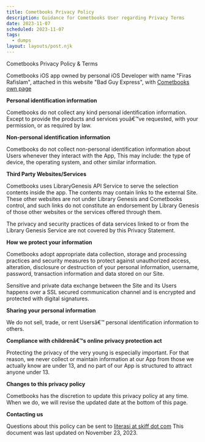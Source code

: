 ```yaml
---
title: Cometbooks Privacy Policy
description: Guidance for Cometbooks User regarding Privacy Terms
date: 2023-11-07
scheduled: 2023-11-07
tags:
  - dumps
layout: layouts/post.njk
---
```


Cometbooks Privacy Policy & Terms

Cometbooks iOS app owned by personal iOS Developer with name "Firas Rafislam", attached in this website "Bad Guy Express", with [Cometbooks own page](/cometbooks)

**Personal identification information**

Cometbooks do not collect any kind personal identification information. Except to provide the products and services youâ€™ve requested, with your permission, or as required by law.

**Non-personal identification information**

Cometbooks do not collect non-personal identification information about Users whenever they interact with the App, This may include: the type of device, the operating system, and other similar information.

**Third Party Websites/Services**

Cometbooks uses LibraryGenesis API Service to serve the selection contents inside the app. The contents may contain links to the external Site. These other websites are not under Library Genesis and Cometbooks control, and such links do not constitute an endorsement by Library Genesis of those other websites or the services offered through them.

The privacy and security practices of data services linked to or from the Library Genesis Service are not covered by this Privacy Statement.

**How we protect your information**

Cometbooks adopt appropriate data collection, storage and processing practices and security measures to protect against unauthorized access, alteration, disclosure or destruction of your personal information, username, password, transaction information and data stored on our Site.

Sensitive and private data exchange between the Site and its Users happens over a SSL secured communication channel and is encrypted and protected with digital signatures.

**Sharing your personal information**

We do not sell, trade, or rent Usersâ€™ personal identification information to others.

**Compliance with childrenâ€™s online privacy protection act**

Protecting the privacy of the very young is especially important. For that reason, we never collect or maintain information at our App from those we actually know are under 13, and no part of our App is structured to attract anyone under 13.

**Changes to this privacy policy**

Cometbooks has the discretion to update this privacy policy at any time. When we do, we will revise the updated date at the bottom of this page.

**Contacting us**

Questions about this policy can be sent to [literasi at skiff dot com](mailto:literasi@skiff.com) This document was last updated on November 23, 2023.